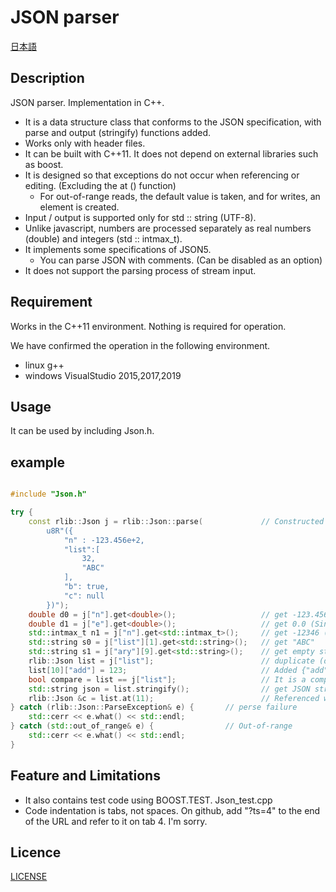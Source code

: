 # JSON parser

[日本語](/README.ja.md)

## Description

JSON parser. Implementation in C++.

+ It is a data structure class that conforms to the JSON specification, with parse and output (stringify) functions added.
+ Works only with header files.
+ It can be built with C++11. It does not depend on external libraries such as boost.
+ It is designed so that exceptions do not occur when referencing or editing. (Excluding the at () function)
  + For out-of-range reads, the default value is taken, and for writes, an element is created.
+ Input / output is supported only for std :: string (UTF-8).
+ Unlike javascript, numbers are processed separately as real numbers (double) and integers (std :: intmax_t).
+ It implements some specifications of JSON5.
  + You can parse JSON with comments. (Can be disabled as an option)
+ It does not support the parsing process of stream input.


## Requirement

Works in the C++11 environment. Nothing is required for operation.

We have confirmed the operation in the following environment.
+ linux g++
+ windows VisualStudio 2015,2017,2019

## Usage

It can be used by including Json.h.

## example

```c++

#include "Json.h"

try {
    const rlib::Json j = rlib::Json::parse(             // Constructed from a JSON string
        u8R"({
            "n" : -123.456e+2,
            "list":[
                32,
                "ABC"
            ],
            "b": true,
            "c": null
        })");
    double d0 = j["n"].get<double>();                   // get -123.456e+2
    double d1 = j["e"].get<double>();                   // get 0.0 (Since a position that does not exist is specified, the default value can be taken.)
    std::intmax_t n1 = j["n"].get<std::intmax_t>();     // get -12346 (You can take rounded integer values)
    std::string s0 = j["list"][1].get<std::string>();   // get "ABC"
    std::string s1 = j["ary"][9].get<std::string>();    // get empty string (Since a position that does not exist is specified, the default value can be taken.)
    rlib::Json list = j["list"];                        // duplicate (deep copy) from "list"
    list[10]["add"] = 123;                              // Added {"add": 123} to position [10] (positions of array [2-9] are padded with null)
    bool compare = list == j["list"];                   // It is a comparison. get false.
    std::string json = list.stringify();                // get JSON string
    rlib::Json &c = list.at(11);                        // Referenced with at () raises an exception if out of range
} catch (rlib::Json::ParseException& e) {       // perse failure
    std::cerr << e.what() << std::endl;
} catch (std::out_of_range& e) {                // Out-of-range
    std::cerr << e.what() << std::endl;
}
```

## Feature and Limitations

- It also contains test code using BOOST.TEST. Json_test.cpp
- Code indentation is tabs, not spaces. On github, add "?ts=4" to the end of the URL and refer to it on tab 4. I'm sorry.

## Licence

[LICENSE](/LICENSE)
